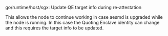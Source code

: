 go/runtime/host/sgx: Update QE target info during re-attestation

This allows the node to continue working in case aesmd is upgraded while
the node is running. In this case the Quoting Enclave identity can
change and this requires the target info to be updated.
